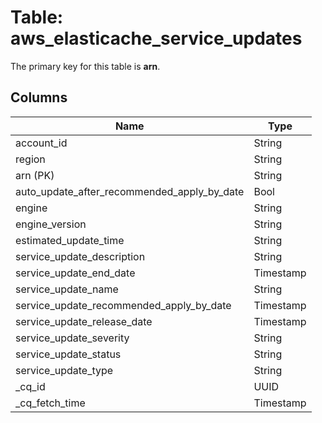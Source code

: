 # Table: aws_elasticache_service_updates


The primary key for this table is **arn**.


## Columns
| Name          | Type          |
| ------------- | ------------- |
|account_id|String|
|region|String|
|arn (PK)|String|
|auto_update_after_recommended_apply_by_date|Bool|
|engine|String|
|engine_version|String|
|estimated_update_time|String|
|service_update_description|String|
|service_update_end_date|Timestamp|
|service_update_name|String|
|service_update_recommended_apply_by_date|Timestamp|
|service_update_release_date|Timestamp|
|service_update_severity|String|
|service_update_status|String|
|service_update_type|String|
|_cq_id|UUID|
|_cq_fetch_time|Timestamp|